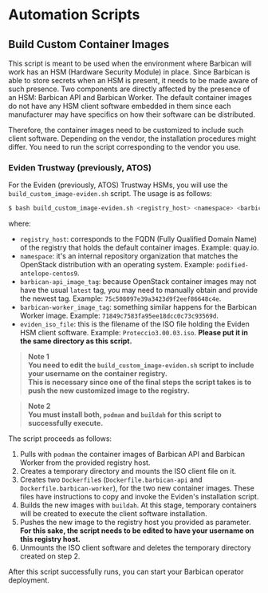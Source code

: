 # Automation Scripts

## Build Custom Container Images

This script is meant to be used when the environment where Barbican will work has an HSM (Hardware Security Module) in place.
Since Barbican is able to store secrets when an HSM is present, it needs to be made aware of such presence. Two components
are directly affected by the presence of an HSM:  Barbican API and Barbican Worker. The default container images do not have
any HSM client software embedded in them since each manufacturer may have specifics on how their software can be distributed.

Therefore, the container images need to be customized to include such client software. Depending on the vendor, the installation
procedures might differ. You need to run the script corresponding to the vendor you use.

### Eviden Trustway (previously, ATOS)

For the Eviden (previously, ATOS) Trustway HSMs, you will use the `build_custom_image-eviden.sh` script. The usage is as follows:

```bash
$ bash build_custom_image-eviden.sh <registry_host> <namespace> <barbican-api_image_tag> <barbican-worker_image_tag> <eviden_iso_file>
```

where:
* `registry_host`:  corresponds to the FQDN (Fully Qualified Domain Name) of the registry that holds the default container images.
Example:  quay.io.
* `namespace`:  it's an internal repository organization that matches the OpenStack distribution with an operating system. Example: `podified-antelope-centos9`. 
* `barbican-api_image_tag`:  because OpenStack container images may not have the usual `latest` tag, you may need to manually obtain and provide the newest tag.  Example:  `75c508097e39a3423d9f2eef86648c4e`.
* `barbican-worker_image_tag`:  something similar happens for the Barbican Worker image.  Example:  `71849c7583fa95ee18dcc0c73c93569d`.
* `eviden_iso_file`:  this is the filename of the ISO file holding the Eviden HSM client software.  Example:  `Proteccio3.00.03.iso`.  **Please put it in the same directory as this script.**

>**Note 1**<br>
**You need to edit the `build_custom_image-eviden.sh` script to include your username on the container registry. <br> This is necessary since one of the final steps the script takes is to push the new customized image to the registry.**

>**Note 2**<br>
**You must install both, `podman` and `buildah` for this script to successfully execute.**

The script proceeds as follows:
1. Pulls with `podman` the container images of Barbican API and Barbican Worker from the provided registry host.
2. Creates a temporary directory and mounts the ISO client file on it.
3. Creates two `Dockerfile`s (`Dockerfile.barbican-api` and `Dockerfile.barbican-worker`), for the two new container images. These files have instructions to copy and invoke the Eviden's installation script.
4. Builds the new images with `buildah`.  At this stage, temporary containers will be created to execute the client software installation.
5. Pushes the new image to the registry host you provided as parameter.  **For this sake, the script needs to be edited to have your username on this registry host.**
6. Unmounts the ISO client software and deletes the temporary directory created on step 2.

After this script successfully runs, you can start your Barbican operator deployment.